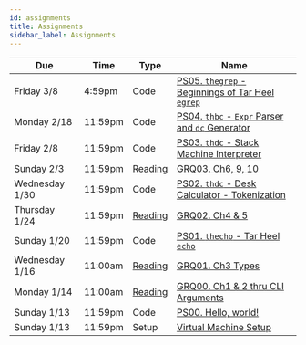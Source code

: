 ```yaml
---
id: assignments
title: Assignments
sidebar_label: Assignments
---
```


| Due             |Time    | Type         | Name                                                                         |
|-----------------|--------|--------------|------------------------------------------------------------------------------|
| Friday 3/8      | 4:59pm | Code         | [PS05. `thegrep` - Beginnings of Tar Heel `egrep`](/docs/ps05-thegrep-p1.pdf)|
| Monday 2/18     |11:59pm | Code         | [PS04. `thbc` - `Expr` Parser and `dc` Generator](/docs/ps04-thbc-part1.pdf) |
| Friday 2/8      |11:59pm | Code         | [PS03. `thdc` - Stack Machine Interpreter](/docs/ps03-thdc-stack-machine.pdf)|
| Sunday 2/3      |11:59pm | [Reading][1] | [GRQ03. Ch6, 9, 10](/docs/grqs/grq03-exprs-structs-enums.pdf)                |
| Wednesday 1/30  |11:59pm | Code         | [PS02. `thdc` - Desk Calculator - Tokenization](/docs/ps02-thdc-tokens.pdf)  |
| Thursday 1/24   |11:59pm | [Reading][1] | [GRQ02. Ch4 & 5](/docs/grqs/grq02-ownership-references.pdf)                  |
| Sunday 1/20     |11:59pm | Code         | [PS01. `thecho` - Tar Heel `echo`](/docs/ps01-thecho.pdf)                    |
| Wednesday 1/16  |11:00am | [Reading][1] | [GRQ01. Ch3 Types](/docs/grqs/grq01-programming-rust-ch3.pdf)                |
| Monday 1/14     |11:00am | [Reading][1] | [GRQ00. Ch1 & 2 thru CLI Arguments](/docs/grqs/grq00-book-ch1-ch2.pdf)       |
| Sunday 1/13     |11:59pm | Code         | [PS00. Hello, world!](/docs/ps00-hello-world.pdf)                            |
| Sunday 1/13     |11:59pm | Setup        | [Virtual Machine Setup](/docs/unc-comp-vm-setup.pdf)                         |

[1]: /docs/course-materials#pulling-updates-from-upstream